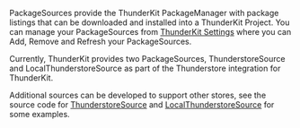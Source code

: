 PackageSources provide the ThunderKit PackageManager with package listings that can be downloaded and installed into a ThunderKit Project.
You can manage your PackageSources from [ThunderKit Settings](menulink://Tools/ThunderKit/Settings) where you can Add, Remove and Refresh your PackageSources.

Currently, ThunderKit provides two PackageSources, ThunderstoreSource and LocalThunderstoreSource as part of the Thunderstore integration for ThunderKit.

Additional sources can be developed to support other stores, see the source code for [ThunderstoreSource](assetlink://Packages/com.passivepicasso.thunderkit/Editor/Integrations/Thunderstore/ThunderstoreSource.cs) and [LocalThunderstoreSource](assetlink://Packages/com.passivepicasso.thunderkit/Editor/Integrations/Thunderstore/LocalThunderstoreSource.cs) for some examples.
